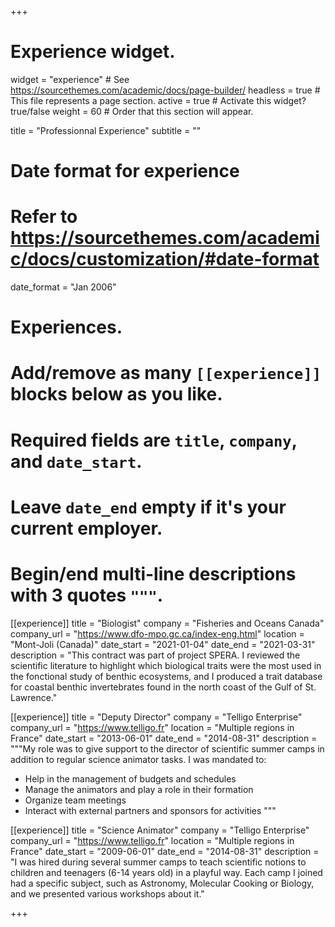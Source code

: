 +++
# Experience widget.
widget = "experience"  # See https://sourcethemes.com/academic/docs/page-builder/
headless = true  # This file represents a page section.
active = true  # Activate this widget? true/false
weight = 60  # Order that this section will appear.

title = "Professionnal Experience"
subtitle = ""

# Date format for experience
#   Refer to https://sourcethemes.com/academic/docs/customization/#date-format
date_format = "Jan 2006"

# Experiences.
#   Add/remove as many `[[experience]]` blocks below as you like.
#   Required fields are `title`, `company`, and `date_start`.
#   Leave `date_end` empty if it's your current employer.
#   Begin/end multi-line descriptions with 3 quotes `"""`.
[[experience]]
  title = "Biologist"
  company = "Fisheries and Oceans Canada"
  company_url = "https://www.dfo-mpo.gc.ca/index-eng.html"
  location = "Mont-Joli (Canada)"
  date_start = "2021-01-04"
  date_end = "2021-03-31"
  description = "This contract was part of project SPERA. I reviewed the scientific literature to highlight which biological traits were the most used in the fonctional study of benthic ecosystems, and I produced a trait database for coastal benthic invertebrates found in the north coast of the Gulf of St. Lawrence."

[[experience]]
  title = "Deputy Director"
  company = "Telligo Enterprise"
  company_url = "https://www.telligo.fr"
  location = "Multiple regions in France"
  date_start = "2013-06-01"
  date_end = "2014-08-31"
  description = """My role was to give support to the director of scientific summer camps in addition to regular science animator tasks. I was mandated to:

  * Help in the management of budgets and schedules
  * Manage the animators and play a role in their formation
  * Organize team meetings
  * Interact with external partners and sponsors for activities
  """

[[experience]]
  title = "Science Animator"
  company = "Telligo Enterprise"
  company_url = "https://www.telligo.fr"
  location = "Multiple regions in France"
  date_start = "2009-06-01"
  date_end = "2014-08-31"
  description = "I was hired during several summer camps to teach scientific notions to children and teenagers (6-14 years old) in a playful way. Each camp I joined had a specific subject, such as Astronomy, Molecular Cooking or Biology, and we presented various workshops about it."

+++
